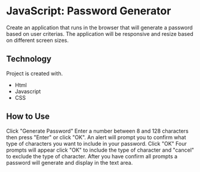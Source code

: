 # JavaScript: Password Generator

Create an application that runs in the browser that will generate a password based on user criterias.  The application will be responsive and resize based on different screen sizes.  



## Technology
Project is created with. 

* Html
* Javascript
* CSS

## How to Use

Click "Generate Password"
Enter a number between 8 and 128 characters then press "Enter" or click "OK".
An alert will prompt you to confirm what type of characters you want to include in your password.  Click "OK"
Four prompts will appear click "OK" to include the type of character and "cancel" to exclude the type of character.
After you have confirm all prompts a password will generate and display in the text area.




